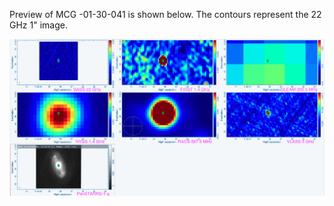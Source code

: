 Preview of MCG -01-30-041 is shown below. The contours represent the 22 GHz 1" image. 

![MCG-01-30-041.png](MCG-01-30-041.png "MCG-01-30-041")

